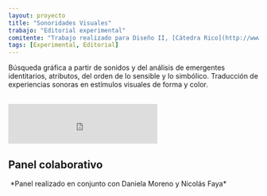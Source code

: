 ```yaml
---
layout: proyecto
title: "Sonoridades Visuales"
trabajo: "Editorial experimental"
comitente: "Trabajo realizado para Diseño II, [Cátedra Rico](http://www.catedrarico.com.ar), FADU--UBA."
tags: [Experimental, Editorial]
---
```


Búsqueda gráfica a partir de sonidos y del análisis de emergentes identitarios, atributos, del orden de lo sensible y lo simbólico. Traducción de experiencias sonoras en estímulos visuales de forma y color.

<img src="{{ site.baseurl }}/img/2013_sonoridades-ed-01.jpg" alt="" />

<div class="fotorama"
		 data-allowfullscreen="true">
	<img src="{{ site.baseurl }}/img/2013_sonoridades-ed-02.jpg" alt="" />
	<img src="{{ site.baseurl }}/img/2013_sonoridades-ed-03.jpg" alt="" />
	<img src="{{ site.baseurl }}/img/2013_sonoridades-ed-04.jpg" alt="" />
	<img src="{{ site.baseurl }}/img/2013_sonoridades-ed-05.jpg" alt="" />
	<img src="{{ site.baseurl }}/img/2013_sonoridades-ed-06.jpg" alt="" />
	<img src="{{ site.baseurl }}/img/2013_sonoridades-ed-07.jpg" alt="" />
	<img src="{{ site.baseurl }}/img/2013_sonoridades-ed-08.jpg" alt="" />
	<img src="{{ site.baseurl }}/img/2013_sonoridades-ed-09.jpg" alt="" />
	<img src="{{ site.baseurl }}/img/2013_sonoridades-ed-10.jpg" alt="" />
	<img src="{{ site.baseurl }}/img/2013_sonoridades-ed-11.jpg" alt="" />
</div>

<iframe src="https://embed.spotify.com/?uri=spotify:track:6gvtc6TZVhAVR81gA44dvd" width="300" height="80" frameborder="0" allowtransparency="true"></iframe>

<h2>Panel colaborativo</h2>
<img src="{{ site.baseurl }}/img/2013_sonoridades-panel.jpg" alt="" />
*Panel realizado en conjunto con Daniela Moreno y Nicolás Faya*  
